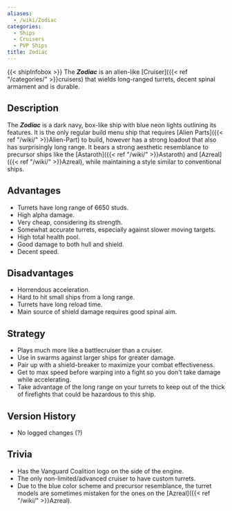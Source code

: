 ```yaml
---
aliases:
  - /wiki/Zodiac
categories:
  - Ships
  - Cruisers
  - PVP Ships
title: Zodiac
---
```


{{< shipInfobox >}} The **_Zodiac_** is an alien-like [Cruiser]({{< ref "/categories/" >}}cruisers) that wields long-ranged turrets, decent spinal armament and is durable.

## Description

The **_Zodiac_** is a dark navy, box-like ship with blue neon lights outlining its features. It is the only regular build menu ship that requires [Alien Parts]({{< ref "/wiki/" >}}Alien-Part) to build, however has a strong loadout that also has surprisingly long range. It bears a strong aesthetic resemblance to precursor ships like the [Astaroth]({{< ref "/wiki/" >}}Astaroth) and [Azreal]({{< ref "/wiki/" >}}Azreal), while maintaining a style similar to conventional ships.

## Advantages

- Turrets have long range of 6650 studs.
- High alpha damage.
- Very cheap, considering its strength.
- Somewhat accurate turrets, especially against slower moving targets.
- High total health pool.
- Good damage to both hull and shield.
- Decent speed.

## Disadvantages

- Horrendous acceleration.
- Hard to hit small ships from a long range.
- Turrets have long reload time.
- Main source of shield damage requires good spinal aim.

## Strategy

- Plays much more like a battlecruiser than a cruiser.
- Use in swarms against larger ships for greater damage.
- Pair up with a shield-breaker to maximize your combat effectiveness.
- Get to max speed before warping into a fight so you don't take damage while accelerating.
- Take advantage of the long range on your turrets to keep out of the thick of firefights that could be hazardous to this ship.

## Version History

- No logged changes (?)

## Trivia

- Has the Vanguard Coalition logo on the side of the engine.
- The only non-limited/advanced cruiser to have custom turrets.
- Due to the blue color scheme and precursor resemblance, the turret models are sometimes mistaken for the ones on the [Azreal]({{< ref "/wiki/" >}}Azreal).

